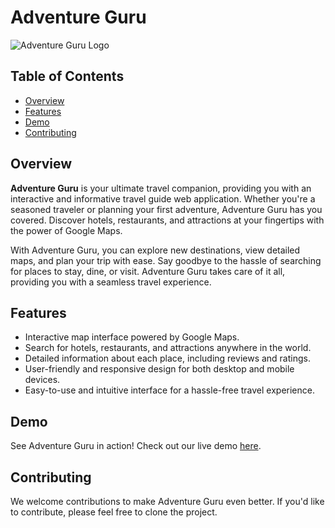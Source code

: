 # Adventure Guru

![Adventure Guru Logo](https://th.bing.com/th/id/R.d4858fd1d4664a86bcf06733e56608d7?rik=9tYyqKpu3%2bRbeg&riu=http%3a%2f%2fimages.clipartpanda.com%2flocation-icon-map-png-location_icon.png&ehk=I5S%2f%2fjaEwkDEVZ0bh0vY%2fDu911CoYhIbv4EFi5bbhww%3d&risl=&pid=ImgRaw&r=0)

## Table of Contents

- [Overview](#overview)
- [Features](#features)
- [Demo](#demo)
- [Contributing](#contributing)

## Overview

**Adventure Guru** is your ultimate travel companion, providing you with an interactive and informative travel guide web application. Whether you're a seasoned traveler or planning your first adventure, Adventure Guru has you covered. Discover hotels, restaurants, and attractions at your fingertips with the power of Google Maps.

With Adventure Guru, you can explore new destinations, view detailed maps, and plan your trip with ease. Say goodbye to the hassle of searching for places to stay, dine, or visit. Adventure Guru takes care of it all, providing you with a seamless travel experience.

## Features

- Interactive map interface powered by Google Maps.
- Search for hotels, restaurants, and attractions anywhere in the world.
- Detailed information about each place, including reviews and ratings.
- User-friendly and responsive design for both desktop and mobile devices.
- Easy-to-use and intuitive interface for a hassle-free travel experience.

## Demo

See Adventure Guru in action! Check out our live demo [here](link-to-your-demo).

## Contributing

We welcome contributions to make Adventure Guru even better. If you'd like to contribute, please feel free to clone the project.
